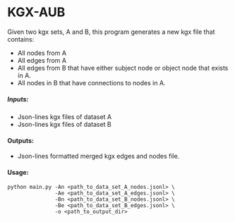 # KGX-AUB
Given two kgx sets, 
A and B, this program generates a new kgx file that contains:
* All nodes from A
* All edges from A
* All edges from B that have either subject node or object node that exists in A.
* All nodes in B that have connections to nodes in A.

##### Inputs:
  
  - Json-lines kgx files of dataset A 
  - Json-lines kgx files of dataset B
  
#### Outputs:
 
  - Json-lines formatted merged kgx edges and nodes file.
  



#### Usage:

```shell
python main.py -An <path_to_data_set_A_nodes.jsonl> \
               -Ae <path_to_data_set_A_edges.jsonl> \
               -Bn <path_to_data_set_B_nodes.jsonl> \
               -Be <path_to_data_set_B_edges.jsonl> \
               -o <path_to_output_dir>
               

```